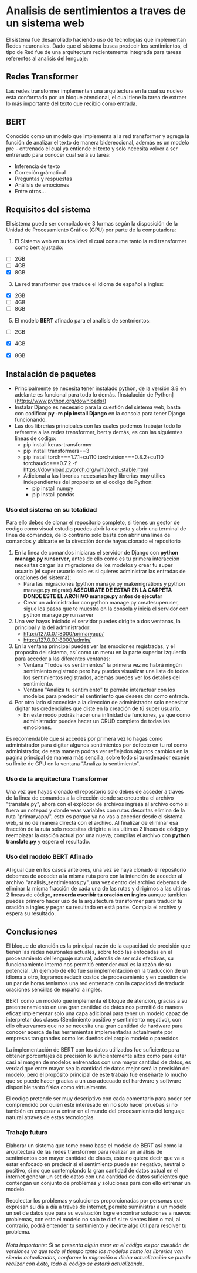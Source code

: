 # Analisis de sentimientos a traves de un sistema web

El sistema fue desarrollado haciendo uso de tecnologías que implementan Redes neuronales. Dado que el sistema busca predecir los sentimientos, el tipo de Red fue de una arquitectura recientemente integrada para tareas referentes al analisis del lenguaje:

## Redes Transformer

Las redes transformer implementan una arquitectura en la cual su nucleo esta conformado por un bloque atencional, el cual tiene la tarea de extraer lo más importante del texto que recibio como entrada.

## BERT

Conocido como un modelo que implementa a la red transformer y agrega la función de analizar el texto de manera bidereccional, además es un modelo pre - entrenado el cual ya entiende el texto y solo necesita volver a ser entrenado para conocer cual será su tarea:

* Inferencia de texto
* Correción grámatical
* Preguntas y respuestas
* Análisis de emociones
* Entre otros...


## Requisitos del sistema

El sistema puede ser compilado de 3 formas según la disposición de la Unidad de Procesamiento Gráfico (GPU) por parte de la computadora:

1. El Sistema web en su toalidad el cual consume tanto la red transformer como bert ajustado:
- [ ] 2GB
- [ ] 4GB
- [x] 8GB

3. La red transformer que traduce el idioma de español a ingles:
- [x] 2GB
- [ ] 4GB
- [ ] 8GB

5. El modelo **BERT** afinado para el analisis de sentmientos:
- [ ] 2GB
- [x] 4GB
- [x] 8GB


## Instalación de paquetes

- Principalmente se necesita tener instalado python, de la versión 3.8 en adelante es funcional para todo lo demás. [Instalación de Python] (https://www.python.org/downloads/)
- Instalar Django es necesario para la cuestión del sistema web, basta con codificar **py -m pip install Django** en la consola para tener Django funcionando.
- Las dos librerias principales con las cuales podemos trabajar todo lo referente a las redes transformer, bert y demás, es con las siguientes lineas de codigo:
  - pip install keras-transformer
  - pip install transformers==3
  - pip install torch===1.7.1+cu110 torchvision===0.8.2+cu110 torchaudio===0.7.2 -f https://download.pytorch.org/whl/torch_stable.html
  - Adicional a las librerias necesarias hay librerias muy utilies independientes del proposito en el codigo de Python:
    - pip install numpy
    - pip install pandas


### Uso del sistema en su totalidad

Para ello debes de clonar el repositorio completo, si tienes un gestor de codigo como visual estudio puedes abrir la carpeta y abrir una terminal de linea de comandos, de lo contrario solo basta con abrir una linea de comandos y ubicarte en la dirección donde hayas clonado el repositorio
1. En la linea de comandos iniciaras el servidor de Django con **python manage.py runserver**, antes de ello como es tu primera interacción necesitas cargar las migraciones de los modelos y crear tu super usuario (el super usuario solo es si quieres administrar las entradas de oraciones del sistema):
   * Para las migraciones (python manage.py makemigrations y python manage.py migrate) **ASEGURATE DE ESTAR EN LA CARPETA DONDE ESTE EL ARCHIVO manage.py antes de ejecutar**
   * Crear un administrador con python manage.py createsuperuser, sigue los pasos que te muestra en la consola y inicia el servidor con python manage.py runserver
2. Una vez hayas iniciado el servidor puedes dirigite a dos ventanas, la principal y la del administrador:
   * http://127.0.0.1:8000/primaryapp/
   * http://127.0.0.1:8000/admin/
3. En la ventana principal puedes ver las emociones registradas, y el proposito del sistema, así como un menu en la parte superior izquierda para acceder a las diferentes ventanas:
   * Ventana "Todos los sentimientos" la primera vez no habrá ningún sentimiento registrado pero hay puedes visualizar una lista de todos los sentimientos registrados, además puedes ver los detalles del sentimiento.
   * Ventana "Analiza tu sentimiento" te permite interactuar con los modelos para predecir el sentimiento que desees dar como entrada.
5. Por otro lado si accediste a la dirección de administrador solo necesitar digitar tus credenciales que diste en la creación de tú super usuario.
   * En este modo podrás hacer una infinidad de funciones, ya que como administrador puedes hacer un CRUD completo de todas las emociones.

Es recomendable que si accedes por primera vez lo hagas como administrador para digitar algunos sentimientos por defecto en tu rol como administrador, de esta manera podras ver reflejados algunos cambios en la pagina principal de manera más sencilla, sobre todo si tu ordenador excede su límite de GPU en la ventana "Analiza tu sentimiento".


### Uso de la arquitectura Transformer

Una vez que hayas clonado el repositorio solo debes de acceder a traves de la linea de comandos a la dirección donde se encuentra el archivo "translate.py", ahora con el explodor de archivos ingresa al archivo como si fuera un notepad y donde veas variables con rutas descritas elimina de la ruta "primaryapp/", esto es porque ya no vas a acceder desde el sistema web, si no de manera directa con el archivo. Al finalizar de eliminar esa fracción de la ruta solo necesitas dirigirte a las ultimas 2 líneas de código y reemplazar la oración actual por una nueva, compilas el archivo con **python translate.py** y espera el resultado.


### Uso del modelo BERT Afinado

Al igual que en los casos anteiores, una vez se haya clonado el repositorio debemos de acceder a la misma ruta pero con la intención de acceder al archivo "analisis_sentimientos.py", una vez dentro del archivo debemos de eliminar la misma fracción de cada una de las rutas y dirigirnos a las ultimas 2 líneas de código, **recuerda escribir tu oración en ingles** aunque tambien puedes primero hacer uso de la arquitectura transformer para traducir tu oración a ingles y pegar su resultado en está parte. Compila el archivo y espera su resultado.


## Conclusiones
El bloque de atención es la principal razón de la capacidad de precisión que tienen las redes neuronales actuales, sobre todo las enfocadas en el procesamiento del lenguaje natural, además de ser más efectivas, su funcionamiento interno nos permitió entender cual es la razón de su potencial. Un ejemplo de ello fue su implementación en la traducción de un idioma a otro, logramos reducir costos de procesamiento y en cuestión de un par de horas teníamos una red entrenada con la capacidad de traducir oraciones sencillas de español a inglés. 

BERT como un modelo que implementa el bloque de atención, gracias a su preentrenamiento en una gran cantidad de datos nos permitió de manera eficaz implementar solo una capa adicional para tener un modelo capaz de interpretar dos clases (Sentimiento positivo y sentimiento negativo), con ello observamos que no se necesita una gran cantidad de hardware para conocer acerca de las herramientas implementadas actualmente por empresas tan grandes como los dueños del propio modelo o parecidos.

La implementación de BERT con los datos utilizados fue suficiente para obtener porcentajes de precisión lo suficientemente altos como para estar casi al margen de modelos entrenados con una mayor cantidad de datos, es verdad que entre mayor sea la cantidad de datos mejor será la precisión del modelo, pero el propósito principal de este trabajo fue enseñarte lo mucho que se puede hacer gracias a un uso adecuado del hardware y software disponible tanto física como virtualmente.

El codigo pretende ser muy descriptivo con cada comentario para poder ser comprendido por quien esté interesado en no solo hacer pruebas si no también en empezar a entrar en el mundo del procesamiento del lenguaje natural atraves de estas tecnologías.

### Trabajo futuro
Elaborar un sistema que tome como base el modelo de BERT así como la arquitectura de las redes transformer para realizar un análisis de sentimientos con mayor cantidad de clases, esto no quiere decir que va a estar enfocado en predecir si el sentimiento puede ser negativo, neutral o positivo, si no que contemplando la gran cantidad de datos actual en el internet generar un set de datos con una cantidad de datos suficientes que contengan un conjunto de problemas y soluciones para con ello entrenar un modelo.

Recolectar los problemas y soluciones proporcionadas por personas que expresan su día a día a través de internet, permite suministrar a un modelo un set de datos que para su evaluación logre encontrar soluciones a nuevos problemas, con esto el modelo no solo te dirá si te sientes bien o mal, al contrario, podrá entender tu sentimiento y decirte algo útil para resolver tu problema.



###### Nota importante: Si se presenta algún error en el código es por cuestión de versiones ya que todo el tiempo tanto los modelos como las librerias van siendo actualizadas, conforme la migración a dicha actualización se pueda realizar con éxito, todo el código se estará actualizando.
